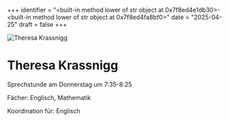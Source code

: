 
+++
identifier = "<built-in method lower of str object at 0x7f8ed4e1db30>-<built-in method lower of str object at 0x7f8ed4fa8bf0>"
date = "2025-04-25"
draft = false
+++

<div class="row">
<div class="column">
<img src="/images/personal/Krassnigg.jpg" alt="Theresa Krassnigg"> 
</div>
<div class="column">

# Theresa Krassnigg

Sprechstunde am Donnerstag um 7:35-8:25

Fächer: Englisch,  Mathematik











Koordination für: Englisch

</div>
</div> 


